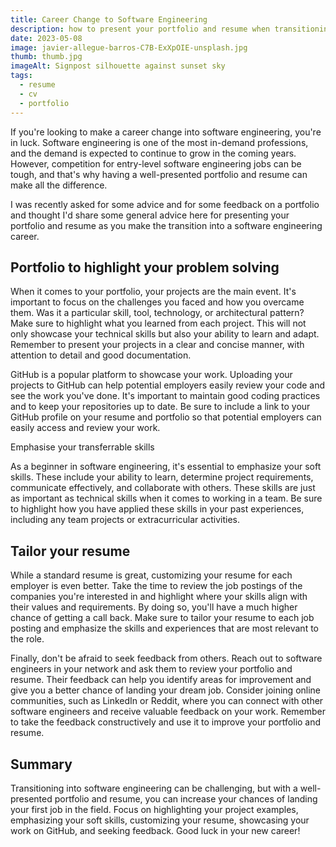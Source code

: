 ```yaml
---
title: Career Change to Software Engineering
description: how to present your portfolio and resume when transitioning into a software engineering career
date: 2023-05-08
image: javier-allegue-barros-C7B-ExXpOIE-unsplash.jpg
thumb: thumb.jpg
imageAlt: Signpost silhouette against sunset sky
tags:
  - resume
  - cv
  - portfolio
---
```

If you're looking to make a career change into software engineering, you're in luck. Software engineering is one of the most in-demand professions, and the demand is expected to continue to grow in the coming years. However, competition for entry-level software engineering jobs can be tough, and that's why having a well-presented portfolio and resume can make all the difference.

I was recently asked for some advice and for some feedback on a portfolio and thought I'd share some general advice here for presenting your portfolio and resume as you make the transition into a software engineering career.

## Portfolio to highlight your problem solving

When it comes to your portfolio, your projects are the main event. It's important to focus on the challenges you faced and how you overcame them. Was it a particular skill, tool, technology, or architectural pattern? Make sure to highlight what you learned from each project. This will not only showcase your technical skills but also your ability to learn and adapt. Remember to present your projects in a clear and concise manner, with attention to detail and good documentation.

GitHub is a popular platform to showcase your work. Uploading your projects to GitHub can help potential employers easily review your code and see the work you've done. It's important to maintain good coding practices and to keep your repositories up to date. Be sure to include a link to your GitHub profile on your resume and portfolio so that potential employers can easily access and review your work.

Emphasise your transferrable skills

As a beginner in software engineering, it's essential to emphasize your soft skills. These include your ability to learn, determine project requirements, communicate effectively, and collaborate with others. These skills are just as important as technical skills when it comes to working in a team. Be sure to highlight how you have applied these skills in your past experiences, including any team projects or extracurricular activities.

## Tailor your resume

While a standard resume is great, customizing your resume for each employer is even better. Take the time to review the job postings of the companies you're interested in and highlight where your skills align with their values and requirements. By doing so, you'll have a much higher chance of getting a call back. Make sure to tailor your resume to each job posting and emphasize the skills and experiences that are most relevant to the role.

Finally, don't be afraid to seek feedback from others. Reach out to software engineers in your network and ask them to review your portfolio and resume. Their feedback can help you identify areas for improvement and give you a better chance of landing your dream job. Consider joining online communities, such as LinkedIn or Reddit, where you can connect with other software engineers and receive valuable feedback on your work. Remember to take the feedback constructively and use it to improve your portfolio and resume.

## Summary

Transitioning into software engineering can be challenging, but with a well-presented portfolio and resume, you can increase your chances of landing your first job in the field. Focus on highlighting your project examples, emphasizing your soft skills, customizing your resume, showcasing your work on GitHub, and seeking feedback. Good luck in your new career!
